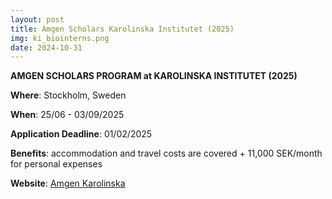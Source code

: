 ```yaml
---
layout: post
title: Amgen Scholars Karolinska Institutet (2025)
img: ki_biointerns.png
date: 2024-10-31
---
```


**AMGEN SCHOLARS PROGRAM at KAROLINSKA INSTITUTET (2025)**

**Where**: Stockholm, Sweden 

**When**: 25/06 - 03/09/2025

**Application Deadline**: 01/02/2025

**Benefits**: accommodation and travel costs are covered + 11,000 SEK/month for personal expenses 

**Website**: [Amgen Karolinska](https://education.ki.se/amgen-scholars-program-at-karolinska-institutet)


